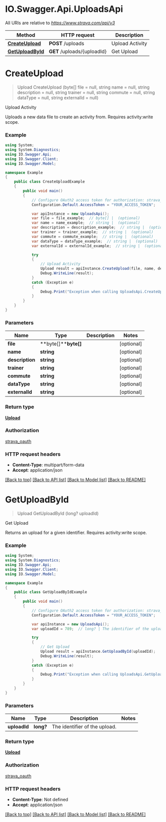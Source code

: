 # IO.Swagger.Api.UploadsApi

All URIs are relative to *https://www.strava.com/api/v3*

Method | HTTP request | Description
------------- | ------------- | -------------
[**CreateUpload**](UploadsApi.md#createupload) | **POST** /uploads | Upload Activity
[**GetUploadById**](UploadsApi.md#getuploadbyid) | **GET** /uploads/{uploadId} | Get Upload

<a name="createupload"></a>
# **CreateUpload**
> Upload CreateUpload (byte[] file = null, string name = null, string description = null, string trainer = null, string commute = null, string dataType = null, string externalId = null)

Upload Activity

Uploads a new data file to create an activity from. Requires activity:write scope.

### Example
```csharp
using System;
using System.Diagnostics;
using IO.Swagger.Api;
using IO.Swagger.Client;
using IO.Swagger.Model;

namespace Example
{
    public class CreateUploadExample
    {
        public void main()
        {
            // Configure OAuth2 access token for authorization: strava_oauth
            Configuration.Default.AccessToken = "YOUR_ACCESS_TOKEN";

            var apiInstance = new UploadsApi();
            var file = file_example;  // byte[] |  (optional) 
            var name = name_example;  // string |  (optional) 
            var description = description_example;  // string |  (optional) 
            var trainer = trainer_example;  // string |  (optional) 
            var commute = commute_example;  // string |  (optional) 
            var dataType = dataType_example;  // string |  (optional) 
            var externalId = externalId_example;  // string |  (optional) 

            try
            {
                // Upload Activity
                Upload result = apiInstance.CreateUpload(file, name, description, trainer, commute, dataType, externalId);
                Debug.WriteLine(result);
            }
            catch (Exception e)
            {
                Debug.Print("Exception when calling UploadsApi.CreateUpload: " + e.Message );
            }
        }
    }
}
```

### Parameters

Name | Type | Description  | Notes
------------- | ------------- | ------------- | -------------
 **file** | **byte[]****byte[]**|  | [optional] 
 **name** | **string**|  | [optional] 
 **description** | **string**|  | [optional] 
 **trainer** | **string**|  | [optional] 
 **commute** | **string**|  | [optional] 
 **dataType** | **string**|  | [optional] 
 **externalId** | **string**|  | [optional] 

### Return type

[**Upload**](Upload.md)

### Authorization

[strava_oauth](../README.md#strava_oauth)

### HTTP request headers

 - **Content-Type**: multipart/form-data
 - **Accept**: application/json

[[Back to top]](#) [[Back to API list]](../README.md#documentation-for-api-endpoints) [[Back to Model list]](../README.md#documentation-for-models) [[Back to README]](../README.md)
<a name="getuploadbyid"></a>
# **GetUploadById**
> Upload GetUploadById (long? uploadId)

Get Upload

Returns an upload for a given identifier. Requires activity:write scope.

### Example
```csharp
using System;
using System.Diagnostics;
using IO.Swagger.Api;
using IO.Swagger.Client;
using IO.Swagger.Model;

namespace Example
{
    public class GetUploadByIdExample
    {
        public void main()
        {
            // Configure OAuth2 access token for authorization: strava_oauth
            Configuration.Default.AccessToken = "YOUR_ACCESS_TOKEN";

            var apiInstance = new UploadsApi();
            var uploadId = 789;  // long? | The identifier of the upload.

            try
            {
                // Get Upload
                Upload result = apiInstance.GetUploadById(uploadId);
                Debug.WriteLine(result);
            }
            catch (Exception e)
            {
                Debug.Print("Exception when calling UploadsApi.GetUploadById: " + e.Message );
            }
        }
    }
}
```

### Parameters

Name | Type | Description  | Notes
------------- | ------------- | ------------- | -------------
 **uploadId** | **long?**| The identifier of the upload. | 

### Return type

[**Upload**](Upload.md)

### Authorization

[strava_oauth](../README.md#strava_oauth)

### HTTP request headers

 - **Content-Type**: Not defined
 - **Accept**: application/json

[[Back to top]](#) [[Back to API list]](../README.md#documentation-for-api-endpoints) [[Back to Model list]](../README.md#documentation-for-models) [[Back to README]](../README.md)
